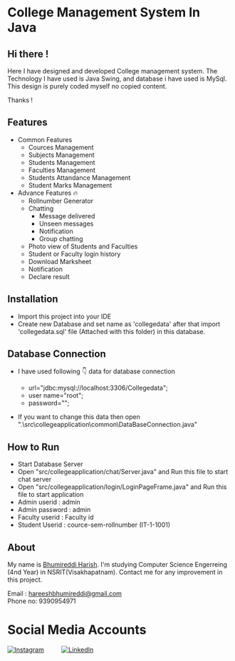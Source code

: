 # College Management System In Java

## Hi there !

Here I have designed and developed College management system. The Technology I have used is Java Swing, and database i have used is MySql.
This design is purely coded myself no copied content.

Thanks !

## Features

 * Common Features 
      * Cources Management
      * Subjects Management
      * Students Management
      * Faculties Management
      * Students Attandance Management
      * Student Marks Management
 * Advance Features 🔥
      * Rollnumber Generator
      * Chatting
          * Message delivered
          * Unseen messages
          * Notification
          * Group chatting
      * Photo view of Students and Faculties
      * Student or Faculty login history
      * Download Marksheet
      * Notification
      * Declare result


## Installation

* Import this project into your IDE
* Create new Database and set name as 'collegedata' after that import 'collegedata.sql' file (Attached with this folder) in this database.

## Database Connection

* I have used following 👇 data for database connection
    * url="jdbc:mysql://localhost:3306/Collegedata";
    * user name="root";
    * password="";

* If you want to change this data then open ".\src\collegeapplication\common\DataBaseConnection.java"


## How to Run 

* Start Database Server
* Open "src/collegeapplication/chat/Server.java" and Run this file to start chat server
* Open "src/collegeapplication/login/LoginPageFrame.java" and Run this file to start application
* Admin userid : admin
* Admin password  : admin
* Faculty userid  : Faculty id
* Student Userid  : cource-sem-rollnumber (IT-1-1001)        



## About

My name is [Bhumireddi Harish]((https://github.com/hareeshbhumireddi)). I'm studying Computer Science Engerreing  (4nd Year) in NSRIT(Visakhapatnam). Contact me for any improvement in this project.



Email : hareeshbhumireddi@gmail.com <br>
Phone no: 9390954971

# Social Media Accounts
[![Instagram](https://img.icons8.com/fluent/40/000000/instagram-new.png)](https://www.instagram.com/mr_introvert__boi/profilecard/?igsh=Y29wN2psejV1NHlo)&nbsp; &nbsp; &nbsp; &nbsp; &nbsp;
[![LinkedIn](https://img.shields.io/badge/LinkedIn-Profile-blue?logo=linkedin&logoColor=white)](https://www.linkedin.com/in/harish-bhumireddi)
 


